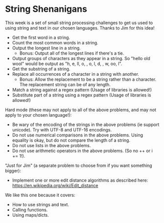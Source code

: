 # String Shenanigans

This week is a set of small string processing challenges to get us used to using string and text in our chosen languages. Thanks to Jim for this idea!
* Get the first word in a string.
* Count the most common words in a string.
* Output the longest line in a string.
  * Bonus: Output all of the longest lines if there's a tie.
* Output groups of characters as they appear in a string. So "hello old wool" would be output as "h, e, ll, o, , o, l, d, , w, oo, l".
* Get the substring of a string.
* Replace all occurrences of a character in a string with another.
  * Bonus: Allow the replacement to be a string rather than a character. The replacement string can be of any length.
* Match a string against a regex pattern (Usage of libraries is allowed!)
* Substitute part of a string using a regex pattern (Usage of libraries is allowed!)

Hard mode (these may not apply to all of the above problems, and may not apply to your chosen language!):
* Be wary of the encoding of the strings in the above problems (ie support unicode). Try with UTF-8 and UTF-16 encodings.
* Do not use numerical comparisons in the above problems. Using equality is okay, but do not compare the length of a string.
* Do not use lists in the above problems.
* Do not use arithmetic operators in the above problems. (So no ++ or i += 1!).

"Just for Jim" (a separate problem to choose from if you want something bigger): 
* Implement one or more edit distance algorithms as described here: https://en.wikipedia.org/wiki/Edit_distance

We like this one because it covers:
* How to use strings and text.
* Calling functions.
* Using maps/dicts.
